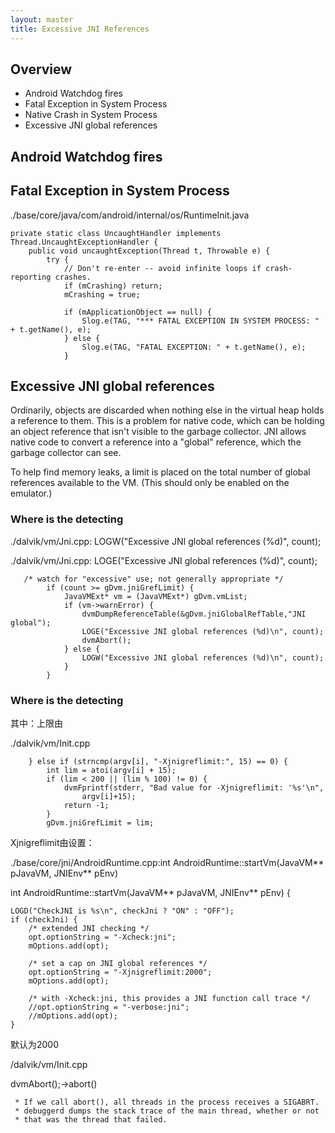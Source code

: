 ```yaml
---
layout: master
title: Excessive JNI References
---
```


## Overview


* Android Watchdog fires
* Fatal Exception in System Process
* Native Crash in System Process
* Excessive JNI global references

## Android Watchdog fires

## Fatal Exception in System Process

./base/core/java/com/android/internal/os/RuntimeInit.java

    private static class UncaughtHandler implements Thread.UncaughtExceptionHandler {
        public void uncaughtException(Thread t, Throwable e) {
            try {
                // Don't re-enter -- avoid infinite loops if crash-reporting crashes.
                if (mCrashing) return;
                mCrashing = true;

                if (mApplicationObject == null) {
                    Slog.e(TAG, "*** FATAL EXCEPTION IN SYSTEM PROCESS: " + t.getName(), e);
                } else {
                    Slog.e(TAG, "FATAL EXCEPTION: " + t.getName(), e);
                }


## Excessive JNI global references

Ordinarily, objects are discarded when nothing else in the virtual
heap holds a reference to them.  This is a problem for native code,
which can be holding an object reference that isn't visible to the
garbage collector.  JNI allows native code to convert a reference into
a "global" reference, which the garbage collector can see.

To help find memory leaks, a limit is placed on the total number of
global references available to the VM.  (This should only be enabled
on the emulator.) 


### Where is the detecting

./dalvik/vm/Jni.cpp:                    LOGW("Excessive JNI global references (%d)", count);

./dalvik/vm/Jni.cpp:                    LOGE("Excessive JNI global references (%d)", count);

       /* watch for "excessive" use; not generally appropriate */
            if (count >= gDvm.jniGrefLimit) {
                JavaVMExt* vm = (JavaVMExt*) gDvm.vmList;
                if (vm->warnError) {
                    dvmDumpReferenceTable(&gDvm.jniGlobalRefTable,"JNI global");
                    LOGE("Excessive JNI global references (%d)\n", count);
                    dvmAbort();
                } else {
                    LOGW("Excessive JNI global references (%d)\n", count);
                }
            }

### Where is the detecting
其中：上限由

./dalvik/vm/Init.cpp

        } else if (strncmp(argv[i], "-Xjnigreflimit:", 15) == 0) {
            int lim = atoi(argv[i] + 15);
            if (lim < 200 || (lim % 100) != 0) {
                dvmFprintf(stderr, "Bad value for -Xjnigreflimit: '%s'\n",
                    argv[i]+15);
                return -1;
            }
            gDvm.jniGrefLimit = lim;


Xjnigreflimit由设置：


./base/core/jni/AndroidRuntime.cpp:int AndroidRuntime::startVm(JavaVM** pJavaVM, JNIEnv** pEnv)

int AndroidRuntime::startVm(JavaVM** pJavaVM, JNIEnv** pEnv)
{

    LOGD("CheckJNI is %s\n", checkJni ? "ON" : "OFF");
    if (checkJni) {
        /* extended JNI checking */
        opt.optionString = "-Xcheck:jni";
        mOptions.add(opt);

        /* set a cap on JNI global references */
        opt.optionString = "-Xjnigreflimit:2000";
        mOptions.add(opt);

        /* with -Xcheck:jni, this provides a JNI function call trace */
        //opt.optionString = "-verbose:jni";
        //mOptions.add(opt);
    }

默认为2000



/dalvik/vm/Init.cpp

dvmAbort();->abort()

     * If we call abort(), all threads in the process receives a SIGABRT.
     * debuggerd dumps the stack trace of the main thread, whether or not
     * that was the thread that failed.
